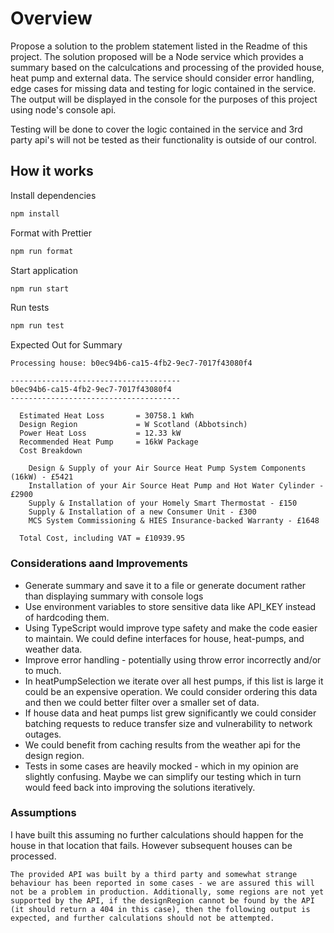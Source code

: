 
# Overview

Propose a solution to the problem statement listed in the Readme of this project. The solution proposed will be a Node service which provides a summary based on the calculcations and processing of the provided house, heat pump and external data. The service should consider error handling, edge cases for missing data and testing for logic contained in the service. The output will be displayed in the console for the purposes of this project using node's console api.

Testing will be done to cover the logic contained in the service and 3rd party api's will not be tested as their functionality is outside of our control.

## How it works


Install dependencies

```zsh
npm install
```

Format with Prettier

```zsh
npm run format
```
Start application

```zsh
npm run start
```

Run tests

```zsh
npm run test
```

Expected Out for Summary

```
Processing house: b0ec94b6-ca15-4fb2-9ec7-7017f43080f4
 
--------------------------------------
b0ec94b6-ca15-4fb2-9ec7-7017f43080f4
--------------------------------------
 
  Estimated Heat Loss       = 30758.1 kWh
  Design Region             = W Scotland (Abbotsinch)
  Power Heat Loss           = 12.33 kW
  Recommended Heat Pump     = 16kW Package
  Cost Breakdown
 
    Design & Supply of your Air Source Heat Pump System Components (16kW) - £5421
    Installation of your Air Source Heat Pump and Hot Water Cylinder - £2900
    Supply & Installation of your Homely Smart Thermostat - £150
    Supply & Installation of a new Consumer Unit - £300
    MCS System Commissioning & HIES Insurance-backed Warranty - £1648
 
  Total Cost, including VAT = £10939.95

```


### Considerations aand Improvements
- Generate summary and save it to a file or generate document rather than displaying summary with console logs
- Use environment variables to store sensitive data like API_KEY instead of hardcoding them.
- Using TypeScript would improve type safety and make the code easier to maintain. We could define interfaces for house, heat-pumps, and weather data.
- Improve error handling - potentially using throw error incorrectly and/or to much.
- In heatPumpSelection we iterate over all hest pumps, if this list is large it could be an expensive operation. We could consider ordering this data and then we could better filter over a smaller set of data.
- If house data and heat pumps list grew significantly we could consider batching requests to reduce transfer size and vulnerability to network outages.
- We could benefit from caching results from the weather api for the design region.
- Tests in some cases are heavily mocked - which in my opinion are slightly confusing. Maybe we can simplify our testing which in turn would feed back into improving the solutions iteratively.


### Assumptions

I have built this assuming no further calculations should happen for the house in that location that fails. However subsequent houses can be processed.
```
The provided API was built by a third party and somewhat strange behaviour has been reported in some cases - we are assured this will not be a problem in production. Additionally, some regions are not yet supported by the API, if the designRegion cannot be found by the API (it should return a 404 in this case), then the following output is expected, and further calculations should not be attempted.

```